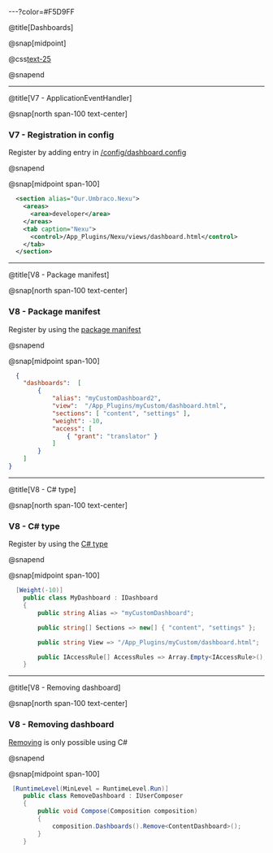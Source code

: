 ---?color=#F5D9FF

@title[Dashboards]

@snap[midpoint]

@css[text-25](Dashboards)

@snapend

---

@title[V7 - ApplicationEventHandler]

@snap[north span-100 text-center]

### V7 - Registration in config

Register by adding entry in [/config/dashboard.config](https://our.umbraco.com/Documentation/Extending/Dashboards/index-v7#configuration-example)

@snapend


@snap[midpoint span-100]

```xml
  <section alias="Our.Umbraco.Nexu">
    <areas>
      <area>developer</area>
    </areas>
    <tab caption="Nexu">
      <control>/App_Plugins/Nexu/views/dashboard.html</control>
    </tab>
  </section>
```

---

@title[V8 - Package manifest]

@snap[north span-100 text-center]

### V8 - Package manifest

Register by using the [package manifest](https://our.umbraco.com/documentation/Extending/Dashboards/#registering-with-packagemanifest)

@snapend


@snap[midpoint span-100]

```json
  {
    "dashboards":  [
        {
            "alias": "myCustomDashboard2",
            "view":  "/App_Plugins/myCustom/dashboard.html",
            "sections": [ "content", "settings" ],
            "weight": -10,
            "access": [
                { "grant": "translator" }               
            ]
        }
    ]
}
```
---

@title[V8 - C# type]

@snap[north span-100 text-center]

### V8 - C&num; type

Register by using the [ C&num; type](https://our.umbraco.com/documentation/Extending/Dashboards/#registering-with-c-type)

@snapend


@snap[midpoint span-100]

```csharp
  [Weight(-10)]
    public class MyDashboard : IDashboard
    {
        public string Alias => "myCustomDashboard";

        public string[] Sections => new[] { "content", "settings" };

        public string View => "/App_Plugins/myCustom/dashboard.html";

        public IAccessRule[] AccessRules => Array.Empty<IAccessRule>();
    }
```

---

@title[V8 - Removing dashboard]

@snap[north span-100 text-center]

### V8 - Removing dashboard

[Removing](https://our.umbraco.com/documentation/Extending/Dashboards/#remove-an-umbraco-dashboard) is only possible using C&num;

@snapend


@snap[midpoint span-100]

```csharp
 [RuntimeLevel(MinLevel = RuntimeLevel.Run)]
    public class RemoveDashboard : IUserComposer
    {
        public void Compose(Composition composition)
        {
            composition.Dashboards().Remove<ContentDashboard>();
        }
    }
```